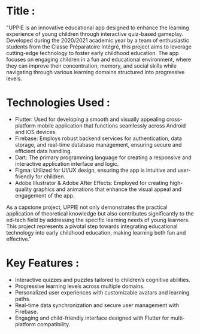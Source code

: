 # Title :
"UPPIE is an innovative educational app designed to enhance the learning experience of young children through interactive quiz-based gameplay. Developed during the 2020/2021 academic year by a team of enthusiastic students from the Classe Préparatoire Intégré, this project aims to leverage cutting-edge technology to foster early childhood education. The app focuses on engaging children in a fun and educational environment, where they can improve their concentration, memory, and social skills while navigating through various learning domains structured into progressive levels.

# Technologies Used :

- Flutter: Used for developing a smooth and visually appealing cross-platform mobile application that functions seamlessly across Android and iOS devices.
- Firebase: Employs robust backend services for authentication, data storage, and real-time database management, ensuring secure and efficient data handling.
- Dart: The primary programming language for creating a responsive and interactive application interface and logic.
- Figma: Utilized for UI/UX design, ensuring the app is intuitive and user-friendly for children.
- Adobe Illustrator & Adobe After Effects: Employed for creating high-quality graphics and animations that enhance the visual appeal and engagement of the app.

As a capstone project, UPPIE not only demonstrates the practical application of theoretical knowledge but also contributes significantly to the ed-tech field by addressing the specific learning needs of young learners. This project represents a pivotal step towards integrating educational technology into early childhood education, making learning both fun and effective."

# Key Features :

- Interactive quizzes and puzzles tailored to children’s cognitive abilities.
- Progressive learning levels across multiple domains.
- Personalized user experiences with customizable avatars and learning paths.
- Real-time data synchronization and secure user management with Firebase.
- Engaging and child-friendly interface designed with Flutter for multi-platform compatibility.

